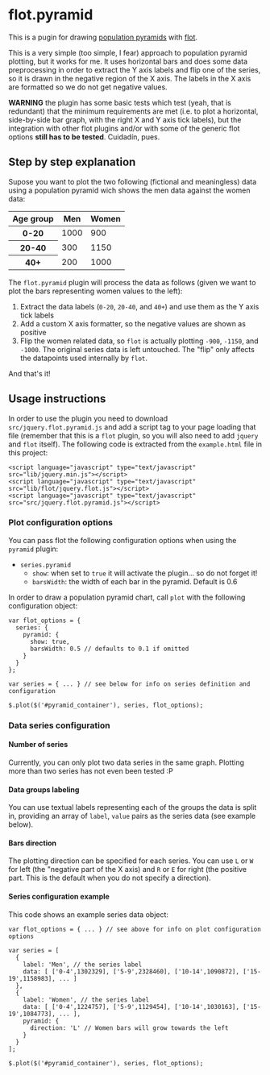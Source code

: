 flot.pyramid
============

This is a pugin for drawing [population pyramids](http://en.wikipedia.org/wiki/Population_pyramid) with [flot](http://code.google.com/p/flot/).

This is a very simple (too simple, I fear) approach to population pyramid plotting, but it works for me. It uses horizontal bars and does some data preprocessing in order to extract the Y axis labels and flip one of the series, so it is drawn in the negative region of the X axis. The labels in the X axis are formatted so we do not get negative values.

**WARNING** the plugin has some basic tests which test (yeah, that is redundant) that the minimum requirements are met (i.e. to plot a horizontal, side-by-side bar graph, with the right X and Y axis tick labels), but the integration with other flot plugins and/or with some of the generic flot options **still has to be tested**. Cuidadín, pues.

Step by step explanation
------------------------

Supose you want to plot the two following (fictional and meaningless) data using a population pyramid wich shows the men data against the women data:

<table>
  <thead>
    <tr>
      <th>Age group</th><th>Men</th><th>Women</th>
    </tr>
  </thead>
  <tbody>
    <tr>
      <th>0-20</th><td>1000</td><td>900</td>
    </tr>
    <tr>
      <th>20-40</th><td>300</td><td>1150</td>
    </tr>
    <tr>
      <th>40+</th><td>200</td><td>1000</td>
    </tr>
  </tbody>
</table>

The `flot.pyramid` plugin will process the data as follows (given we want to plot the bars representing women values to the left):

1.  Extract the data labels (`0-20`, `20-40`, and `40+`) and use them as
    the Y axis tick labels
2.  Add a custom X axis formatter, so the negative values are shown as
    positive
3.  Flip the women related data, so `flot` is actually plotting `-900`,
    `-1150`, and `-1000`. The original series data is left untouched.
    The "flip" only affects the datapoints used internally by `flot`.

And that's it!

Usage instructions
------------------

In order to use the plugin you need to download `src/jquery.flot.pyramid.js` and add a script tag to your page loading that file (remember that this is a `flot` plugin, so you will also need to add `jquery` and `flot` itself). The following code is extracted from the `example.html` file in this project:

    <script language="javascript" type="text/javascript" src="lib/jquery.min.js"></script>
    <script language="javascript" type="text/javascript" src="lib/flot/jquery.flot.js"></script>
    <script language="javascript" type="text/javascript" src="src/jquery.flot.pyramid.js"></script>

### Plot configuration options

You can pass flot the following configuration options when using the `pyramid` plugin:

* `series.pyramid`
  * `show`: when set to `true` it will activate the plugin... so do not forget it!
  * `barsWidth`: the width of each bar in the pyramid. Default is 0.6

In order to draw a population pyramid chart, call `plot` with the following configuration object:

    var flot_options = {
      series: {
        pyramid: {
          show: true,
          barsWidth: 0.5 // defaults to 0.1 if omitted
        }
      }
    };

    var series = { ... } // see below for info on series definition and configuration

    $.plot($('#pyramid_container'), series, flot_options);

### Data series configuration

#### Number of series

Currently, you can only plot two data series in the same graph. Plotting more than two series has not even been tested :P

#### Data groups labeling

You can use textual labels representing each of the groups the data is split in, providing an array of `label`, `value` pairs as the series data (see example below).

#### Bars direction

The plotting direction can be specified for each series. You can use `L`
or `W` for left (the "negative part of the X axis) and `R` or `E` for
right (the positive part. This is the default when you do not specify a direction).

#### Series configuration example

This code shows an example series data object:

    var flot_options = { ... } // see above for info on plot configuration options

    var series = [
      {
        label: 'Men', // the series label
        data: [ ['0-4',1302329], ['5-9',2328460], ['10-14',1090872], ['15-19',1158983], ... ]
      },
      {
        label: 'Women', // the series label
        data: [ ['0-4',1224757], ['5-9',1129454], ['10-14',1030163], ['15-19',1084773], ... ],
        pyramid: {
          direction: 'L' // Women bars will grow towards the left
        }
      }
    ];

    $.plot($('#pyramid_container'), series, flot_options);
